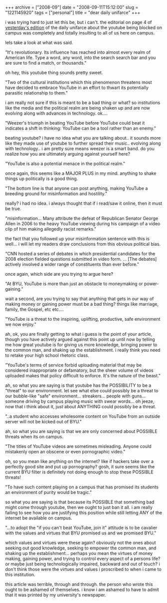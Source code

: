 +++
archive = ["2008-09"]
date = "2008-09-11T15:12:00"
slug = "1221145920"
tags = ["personal"]
title = "dear daily unifarce"
+++

i was trying hard to just let this be, but i can't. the editorial on page
4 of [yesterday's edition][1] of the daily unifarce about the youtube
being blocked on campus was completely and totally insulting to all of us
here on campus.

lets take a look at what was said.

"It's revolutionary. Its influence has reached into almost every realm of
American life. Type a word, any word, into the search search bar and you
are sure to find a match, or thousands."

oh hey, this youtube thing sounds pretty sweet.

"Two of the cultural institutions which this phenomenon threatens most
have decided to embrace YouTube in an effort to thwart its potentially
parasitic relationship to them."

i am really not sure if this is meant to be a bad thing or what? so
institutions like the media and the political realm are being shaken up
and are now evolving along with advances in technology. ok....

"Weezer's triumph in beating YouTube before YouTube could beat it
indicates a shift in thinking: YouTube can be a tool rather than an
enemy."

beating youtube? i have no idea what you are talking about.. it sounds
more like they made use of youtube to further spread their music..
evolving along with technology.. i am pretty sure means weezer is a smart
band. do you realize how you are ultimately arguing against yourself here?

"YouTube is also a potential menace in the political realm."

once again, this seems like a MAJOR PLUS in my mind. anything to shake
things up politically is a good thing.

"The bottom line is that anyone can post anything, making YouTube
a breeding ground for misinformation and hostility."

really? i had no idea. i always thought that if i read/saw it online, then
it must be true.

"misinformation... Many attribute the defeat of Republican Senator George
Allen in 2006 to the heavy YouTube viewing during his campaign of a video
clip of him making allegedly racist remarks."

the fact that you followed up your misinformation sentence with this is
well... i will let my readers draw conclusions from this obvious political
bias.

"CNN hosted a series of debates in which presidential candidates for the
2008 election fielded questions submitted in video form. ... [The debates]
actively involved a wider range of constituents than ever before."

once again, which side are you trying to argue here?

"At BYU, YouTube is more than just an obstacle to moneymaking or
power-gaining."

wait a second, are you trying to say that anything that gets in our way of
making money or gaining power must be a bad thing? things like marriage,
family, the Gospel, etc etc....

"YouTube is a threat to the inspiring, uplifting, productive, safe
environment we now enjoy."

ah, ok, you are finally getting to what i guess is the point of your
article, though you have actively argued against this point up until now
by telling me how great youtube is for giving us more knowledge, bringing
power to the common man, and shaking up the establishment. i really think
you need to retake your high school rhetoric class.

"YouTube's terms of service forbid uploading material that may be
considered inappropriate or defamatory, but the sheer volume of videos
uploaded makes that policy difficult to enforce. It's the nature of the
beast."

ah, so what you are saying is that youtube has the POSSIBILITY to be
a "threat" to our environment. let see what else could possibly be
a threat to our bubble-like "safe" environment... streakers... people with
guns... someone driving by campus playing music with swear words... oh
jeeze, now that i think about it, just about ANYTHING could possibly be
a threat.

"..a student who accesses wholesome content on YouTube from an outside
server will not be kicked out of BYU."

ah, so what you are saying is that we are only concerned about POSSIBLE
threats when its on campus.

"The titles of YouTube videos are sometimes misleading. Anyone could
mistakenly open an obscene or even pornographic video."

oh, so you mean like anything on the internet? like if hackers take over
a perfectly good site and put up pornography? gosh, it sure seems like the
current BYU filter is definitely not doing enough to stop these POSSIBLE
threats!

"To have such content playing on a campus that has promised its students
an environment of purity would be tragic."

so what you are saying is that because its POSSIBLE that something bad
might come through youtube, then we ought to just ban it all. i am really
failing to see how you are justifying this position while still letting
ANY of the internet be available on campus.

"...to adopt the "if you can't beat YouTube, join it" attitude is to be
cavalier with the values and virtues that BYU promised us and we promised
BYU."

which values and virtues were these again? obviously not the ones about
seeking out good knowledge, seeking to empower the common man, and shaking
up the establishment... perhaps you mean the virtues of money making,
gaining power, and trying to control every aspect of a persons life? or
maybe just being technologically impaired, backward and out of touch?
i don't think those were the virtues and values i proscribed to when
i came to this institution.

this article was terrible, through and through. the person who wrote this
ought to be ashamed of themselves. i know i am ashamed to have to admit
that it was printed by my university's newspaper.

[1]: http://newnewsnet.byu.edu/pdf/du20080910.pdf

